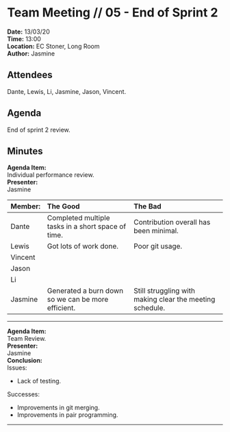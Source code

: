 # Team Meeting // 05 - End of Sprint 2
**Date:** 13/03/20\
**Time:** 13:00\
**Location:** EC Stoner, Long Room\
**Author:** Jasmine
## Attendees
Dante, Lewis, Li, Jasmine, Jason, Vincent.

## Agenda
End of sprint 2 review.

## Minutes
**Agenda Item:**\
Individual performance review.\
**Presenter:**\
Jasmine

| Member: | The Good | The Bad |
|:--------|:---------|:--------|
|Dante|Completed multiple tasks in a short space of time.|Contribution overall has been minimal.|
|Lewis|Got lots of work done.|Poor git usage.|
|Vincent|||
|Jason|||
|Li|||
|Jasmine|Generated a burn down so we can be more efficient.|Still struggling with making clear the meeting schedule.|
---
**Agenda Item:**\
Team Review.\
**Presenter:**\
Jasmine\
**Conclusion:**\
Issues:
* Lack of testing.

Successes:
* Improvements in git merging.
* Improvements in pair programming.
---